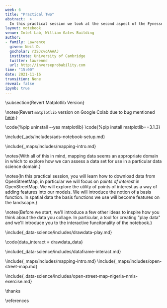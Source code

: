 ```yaml
---
week: 6
title: "Practical Two"
abstract:  >
  In this practical session we look at the second aspect of the Fynesse data science process, *assess*. In particular, we are going to download data from OpenStreetMap and verify its quality and utility.
layout: notebook
venue: Intel Lab, William Gates Building
author:
- family: Lawrence
  given: Neil D.
  gscholar: r3SJcvoAAAAJ
  institute: University of Cambridge
  twitter: lawrennd
  url: http://inverseprobability.com
time: "15:00"
date: 2021-11-16
transition: None
reveal: false
ipynb: true
---
```

 
\subsection{Revert Matplotlib Version}

\notes{Revert `matplotlib` version on Google Colab due to bug mentioned [here](https://github.com/facebook/prophet/issues/1691).}

\code{%pip uninstall --yes matplotlib}
\code{%pip install matplotlib==3.1.3}

\include{_ads/includes/ads-notebook-setup.md}

\include{_maps/includes/mapping-intro.md}

\notes{With all of this in mind, mapping data seems an appropriate domain in which to explore how we can assess a data set for use in a particular data science domain.}

\notes{In this practical session, you will learn how to download data from OpenStreetMap, in particular we will focus on *points of interest* in OpenStreetMap. We will explore the utility of points of interest as a way of adding features into our models. We will introduce the notion of a basis function. In spatial data the basis functions we use will become features on the landscape.}

\notes{Before we start, we'll introduce a few other ideas to inspire how you think about the data you collage. In particular, a tool for creating "play data" and we'll introduce you to the interactive funcitonality of the notebook.}

\include{_data-science/includes/drawdata-play.md}

\code{data_interact = drawdata_data}

\include{_data-science/includes/dataframe-interact.md}

\include{_maps/includes/mapping-intro.md}
\include{_maps/includes/open-street-map.md}


\include{_data-science/includes/open-street-map-nigeria-nmis-exercise.md}



\thanks

\references
